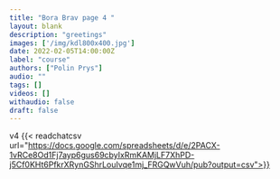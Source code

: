 ```yaml
---
title: "Bora Brav page 4 "
layout: blank
description: "greetings"
images: ['/img/kdl800x400.jpg']
date: 2022-02-05T14:00:00Z
label: "course"
authors: ["Polin Prys"]
audio: ""
tags: []
videos: []
withaudio: false
draft: false
---
```

v4
{{< readchatcsv url="https://docs.google.com/spreadsheets/d/e/2PACX-1vRCe8Od1Fj7ayp6gus69cbyIxRmKAMjLF7XhPD-j5Cf0KHt6PfkrXRynGShrLouIvqe1mj_FRGQwVuh/pub?output=csv">}}
